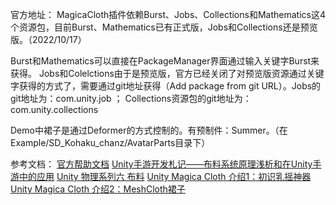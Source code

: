 官方地址：
MagicaCloth插件依赖Burst、Jobs、Collections和Mathematics这4个资源包，目前Burst、Mathematics已有正式版，Jobs和Collections还是预览版。（2022/10/17）

Burst和Mathematics可以直接在PackageManager界面通过输入关键字Burst来获得。
Jobs和Colelctions由于是预览版，官方已经关闭了对预览版资源通过关键字获得的方式了，需要通过git地址获得（Add package from git URL）。Jobs的git地址为：com.unity.job ； Collections资源包的git地址为：com.unity.collections

Demo中裙子是通过Deformer的方式控制的。有预制件：Summer。（在Example/SD_Kohaku_chanz/AvatarParts目录下）

参考文档：
[官方帮助文档](https://magicasoft.jp/en/magica-cloth-2/)
[Unity手游开发札记——布料系统原理浅析和在Unity手游中的应用](https://zhuanlan.zhihu.com/p/28644618)
[Unity 物理系列六 布料](https://www.jianshu.com/p/5c8039c59a36)
[Unity Magica Cloth 介绍1：初识乳摇神器](https://zhuanlan.zhihu.com/p/361321067)
[Unity Magica Cloth 介绍2：MeshCloth裙子](https://zhuanlan.zhihu.com/p/361347326)
